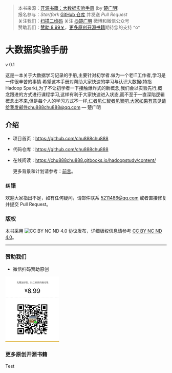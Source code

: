 > 本书来源：[开源书籍：大数据实验手册](https://github.com/chu888chu888) (by [楚广明](https://github.com/chu888chu888))<br>
> 报名参与：*Star/fork* [GitHub 仓库](https://github.com/chu888chu888) 并发送 *Pull Request* <br>
> 关注我们：[扫描二维码](#follow) 关注 [@楚广明](http://weibo.com/chu888chu888) 微博和微信公众号<br>
> 赞助我们：[赞助 8.99￥](#donate)，[更多原创开源书籍](#more)期待您的支持 ^o^ <br>





# 大数据实验手册

v 0.1

这是一本关于大数据学习记录的手册,主要针对初学者.做为一个老IT工作者,学习是一件很辛苦的事情.希望这本手册对帮助大家快速的学习与认识大数据(特指Hadoop Spark),为了不让初学者一下接触爆炸式的新概念,我们会以实验先行,概念跟进的方式进行课程学习,这样有利于大家快速进入状态,而不至于一直深陷逻辑概念出不来,但是每个人的学习方式不一样,仁者见仁智者见智吧.大家如果有意见请给我发邮件chu888chu888@qq.com — 楚广明

## 介绍

- 项目首页：<https://github.com/chu888chu888>
- 代码仓库：<https://github.com/chu888chu888>
- 在线阅读：<https://chu888chu888.gitbooks.io/hadoopstudy/content/>

    更多背景和计划请参考：[前言](zh/preface/01-chapter1.markdown)。

### 纠错

欢迎大家指出不足，如有任何疑问，请邮件联系 5211486@qq.com 或者直接修复并提交 Pull Request。

### 版权

本书采用 ![CC BY NC ND 4.0](http://i.creativecommons.org/l/by-nc-nd/4.0/88x31.png) 协议发布，详细版权信息请参考 [CC BY NC ND 4.0](http://creativecommons.org/licenses/by-nc-nd/4.0/)。

<hr>

### 赞助我们

* 微信扫码赞助原创
 
 
 <img src="pay.jpg" width="168px"/>
 
 <span id="more"></span>
### 更多原创开源书籍

Test
